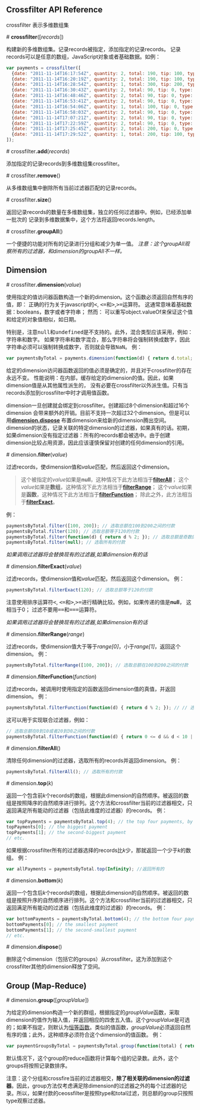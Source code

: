 ## Crossfilter API Reference
crossfilter 表示多维数组集

<a>#</a> <b>crossfilter</b>([<i>records</i>])

构建新的多维数组集。记录records被指定，添加指定的记录records。
记录records可以是任意的数组，JavaScript对象或者基础数据。如例：

````javascript
var payments = crossfilter([
  {date: "2011-11-14T16:17:54Z", quantity: 2, total: 190, tip: 100, type: "tab"},
  {date: "2011-11-14T16:20:19Z", quantity: 2, total: 190, tip: 100, type: "tab"},
  {date: "2011-11-14T16:28:54Z", quantity: 1, total: 300, tip: 200, type: "visa"},
  {date: "2011-11-14T16:30:43Z", quantity: 2, total: 90, tip: 0, type: "tab"},
  {date: "2011-11-14T16:48:46Z", quantity: 2, total: 90, tip: 0, type: "tab"},
  {date: "2011-11-14T16:53:41Z", quantity: 2, total: 90, tip: 0, type: "tab"},
  {date: "2011-11-14T16:54:06Z", quantity: 1, total: 100, tip: 0, type: "cash"},
  {date: "2011-11-14T16:58:03Z", quantity: 2, total: 90, tip: 0, type: "tab"},
  {date: "2011-11-14T17:07:21Z", quantity: 2, total: 90, tip: 0, type: "tab"},
  {date: "2011-11-14T17:22:59Z", quantity: 2, total: 90, tip: 0, type: "tab"},
  {date: "2011-11-14T17:25:45Z", quantity: 2, total: 200, tip: 0, type: "cash"},
  {date: "2011-11-14T17:29:52Z", quantity: 1, total: 200, tip: 100, type: "visa"}
]);
````
<a>#</a> crossfilter<b>.add</b>(<i>records</i>)

添加指定的记录records到多维数组集crossfilter。

<a>#</a> crossfilter<b>.remove</b>()

从多维数组集中删除所有当前过滤器匹配的记录records。

<a>#</a> crossfilter<b>.size</b>()

返回记录records的数量在多维数组集，独立的任何过滤器中。例如，已经添加单一批次的
记录到多维数据集中，这个方法将返回records.length。

<a>#</a> crossfilter<b>.groupAll</b>()

一个便捷的功能对所有的记录进行分组和减少为单一值。
<i>注意：这个groupAll观察所有的过滤器，和dimension的groupAll不一样。</i>


## Dimension

<a>#</a> crossfilter<b>.dimension</b>(<i>value</i>)

使用指定的值访问器函数构造一个新的dimension。这个函数必须返回自然有序的值，即：
正确的行为关于javascript的<kbd><</kbd>, <kbd><=</kbd>和<kbd>></kbd>,<kbd>>=</kbd>运算符。
这通常意味着基础数据：booleans，数字或者字符串； 然而： 可以重写object.valueOf来保证这个值和给定的对象值相似，如日期。

特别是，注意<kbd>null</kbd>和<kbd>undefined</kbd>是不支持的。此外，混合类型应该采用，例如：字符串和数字。
如果字符串和数字混合，那么字符串将会强制转换成数字，因此字符串必须可以强制转换成数字，否则就会导致<kbd>NaN</kbd>。
例：
````javascript
var paymentsByTotal = payments.dimension(function(d) { return d.total; });
````

给定的dimension访问器函数返回的值必须是确定的，并且对于crossfilter的存在永远不变。
性能说明：在内部，缓存给定的dimension的值。因此，如果 dimension值是从其他属性派生的，
没有必要在crossfilter以外派生值。只有当records添加到crossfilter中时才调用值函数。

dimension一旦创建就会绑定到crossfilter。创建超过8个dimension和超过16个dimension
会带来额外的开销。目前不支持一次超过32个dimension。但是可以用<a href="">**dimension.dispose**</a>
布置dimension来给新的dimension腾出空间。dimension的状态，记录关联的特定dimension的过滤器，如果真有的话。初期，如果dimension没有指定过滤器：所有的records都会被选中。由于创建dimension比较占用资源，因此应该谨慎保留对创建的任何dimension的引用。

<a>#</a> dimension<b>.filter</b>(<i>value</i>)

过滤records，使dimension值和<i>value</i>匹配，然后返回这个dimension。
>这个被指定的<i>value</i>如果是**null**，这种情况下此方法相当于<a href="">**filterAll**</a>；
>这个<i>value</i>如果是**数组**，这种情况下此方法相当于<a href="">**filterRange**</a>；
>这个<i>value</i>如果是**函数**，这种情况下此方法相当于<a href="">**filterFunction**</a>；
>除此之外，此方法相当于<a href="">**filterExact**</a>。

例：
````js
paymentsByTotal.filter([100, 200]); // 选取总额在100到200之间的付款
paymentsByTotal.filter(120); // 选取总额等于120的付款
paymentsByTotal.filter(function(d) { return d % 2; }); // 选取总额是奇数的付款
paymentsByTotal.filter(null); // 选取所有的付款
````
<i>如果调用过滤器将会替换现有的过滤器,如果dimension有的话</i>

<a>#</a> dimension<b>.filterExact</b>(<i>value</i>)

过滤records，使dimension值和<i>value</i>匹配，然后返回这个dimension。
例：
````js
paymentsByTotal.filterExact(120); // 选取总额等于120的付款
````
注意使用排序运算符<kbd><</kbd>, <kbd><=</kbd>和<kbd>></kbd>,<kbd>>=</kbd>进行精确比较。例如，如果传递的值是**null**， 这相当于0；
过滤不要用<kbd>==</kbd>和<kbd>===</kbd>运算符。

<i>如果调用过滤器将会替换现有的过滤器,如果dimension有的话</i>

<a>#</a> dimension<b>.filterRange</b>(<i>range</i>)

过滤records，使dimension值大于等于<i>range[0]</i>，小于<i>range[1]</i>，返回这个dimension。
例： 
````js
paymentsByTotal.filterRange([100, 200]); // 选取总额在100到200之间的付款
````

<a>#</a> dimension<b>.filterFunction</b>(<i>function</i>)

过滤records，被调用时使用指定的函数返回dimension值的真值，并返回dimension。
例：
````js
paymentsByTotal.filterFunction(function(d) { return d % 2; }); // // 选取总额是奇数的付款
````
这可以用于实现联合过滤器，例如：
````js
// 选取总额在0到10或者20到30之间的付款
paymentsByTotal.filterFunction(function(d) { return 0 <= d && d < 10 || 20 <= d && d < 30; });
````

<a>#</a> dimension<b>.filterAll</b>()

清除任何dimension的过滤器，选取所有的records并返回dimension。
例：
````js
paymentsByTotal.filterAll(); // 选取所有的付款
````

<a>#</a> dimension<b>.top</b>(<i>k</i>)

返回一个包含前<i>k</i>个records的数组，根据此dimension的自然顺序。被返回的数组是按照降序的自然顺序进行排列。这个方法和crossfilter当前的过滤器相交，只返回满足所有能动的过滤器（包括此维度的过滤器）的records。
例：
````js
var topPayments = paymentsByTotal.top(4); // the top four payments, by total
topPayments[0]; // the biggest payment
topPayments[1]; // the second-biggest payment
// etc.
````
如果根据crossfilter所有的过滤器选择的records比<i>k</i>少，那就返回一个少于<i>k</i>的数组。
例：
````js
var allPayments = paymentsByTotal.top(Infinity); //返回所有的
````

<a>#</a> dimension<b>.bottom</b>(<i>k</i>)

返回一个包含后<i>k</i>个records的数组，根据此dimension的自然顺序。被返回的数组是按照升序的自然顺序进行排列。这个方法和crossfilter当前的过滤器相交，只返回满足所有能动的过滤器（包括此维度的过滤器）的records。
例：
````js
var bottomPayments = paymentsByTotal.bottom(4); // the bottom four payments, by total
bottomPayments[0]; // the smallest payment
bottomPayments[1]; // the second-smallest payment
// etc.
````
<a>#</a> dimension<b>.dispose</b>()

删除这个dimension（包括它的groups）从crossfilter。这为添加到这个crossfilter其他的dimension释放了空间。


## Group (Map-Reduce)
<a>#</a> dimension<b>.group</b>([<i>groupValue</i>])

为给定的dimension构造一个新的群组，根据指定的<i>groupValue</i>函数，采取dimension的值作为输入值，并返回相应的四舍五入值。这个<i>groupValue</i>是可选的；如果不指定，则默认为<a href="https://en.wikipedia.org/wiki/Identity_function">恒等函数</a>。类似的值函数，<i>groupValue</i>必须返回自然有序的值；此外，这种顺序必须符合这个dimension的值函数。
例：
````js
var paymentGroupsByTotal = paymentsByTotal.group(function(total) { return Math.floor(total / 100); });
````

默认情况下，这个group的reduce函数将计算每个组的记录数。此外，这个groups将按照记录数排序。

注意：这个分组和crossfire当前的过滤器相交，**除了相关联的dimension的过滤器**。因此，group方法仅考虑满足除dimension的过滤器之外的每个过滤器的记录。所以，如果付款的ceossfilter是按照type和total过滤，则总额的group只按照type观察过滤器。
